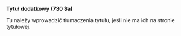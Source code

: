 **Tytuł dodatkowy** **(730 $a)**

Tu należy wprowadzić tłumaczenia tytułu, jeśli nie ma ich na stronie tytułowej.